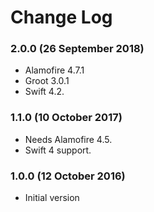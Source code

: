 # Change Log

### 2.0.0 (26 September 2018)
- Alamofire 4.7.1
- Groot 3.0.1
- Swift 4.2.

### 1.1.0 (10 October 2017)
- Needs Alamofire 4.5.
- Swift 4 support.

### 1.0.0 (12 October 2016)
- Initial version
